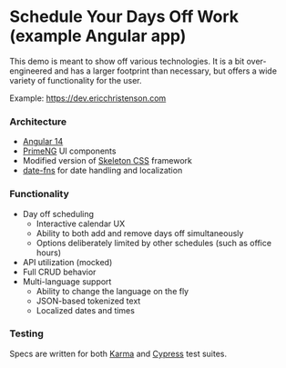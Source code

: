 # Schedule Your Days Off Work (example Angular app)

This demo is meant to show off various technologies. It is a bit over-engineered and has a larger footprint than  necessary, but offers a wide variety of functionality for the user.   

Example: https://dev.ericchristenson.com

### Architecture
* [Angular 14](https://angular.io/docs)
* [PrimeNG](https://www.primefaces.org/primeng/) UI components
* Modified version of [Skeleton CSS](http://getskeleton.com/) framework
* [date-fns](https://date-fns.org/) for date handling and localization

### Functionality
* Day off scheduling
  * Interactive calendar UX
  * Ability to both add and remove days off simultaneously
  * Options deliberately limited by other schedules (such as office hours)
* API utilization (mocked)
* Full CRUD behavior 
* Multi-language support
  * Ability to change the language on the fly
  * JSON-based tokenized text
  * Localized dates and times

### Testing
Specs are written for both [Karma](https://karma-runner.github.io/) and [Cypress](https://www.cypress.io/) test suites. 
